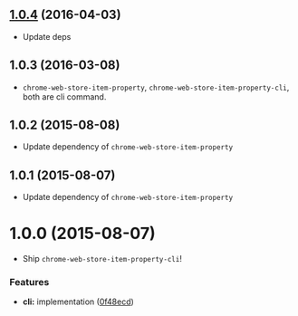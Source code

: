 <a name="1.0.4"></a>
## [1.0.4](https://github.com/pandawing/node-chrome-web-store-item-property-cli/compare/v1.0.3...v1.0.4) (2016-04-03)

* Update deps


<a name="1.0.3"></a>
## 1.0.3 (2016-03-08)

* `chrome-web-store-item-property`, `chrome-web-store-item-property-cli`, both are cli command.


<a name="1.0.2"></a>
## 1.0.2 (2015-08-08)

* Update dependency of `chrome-web-store-item-property`


<a name="1.0.1"></a>
## 1.0.1 (2015-08-07)

* Update dependency of `chrome-web-store-item-property`


<a name="1.0.0"></a>
# 1.0.0 (2015-08-07)

* Ship `chrome-web-store-item-property-cli`!

### Features

* **cli:** implementation ([0f48ecd](https://github.com/pandawing/node-chrome-web-store-item-property-cli/commit/0f48ecd))



